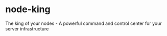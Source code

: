 node-king
=========

The king of your nodes - A powerful command and control center for your server infrastructure
